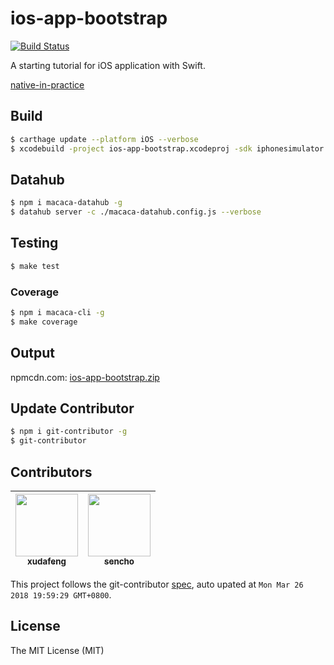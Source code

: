 # ios-app-bootstrap

[![Build Status](https://img.shields.io/travis/app-bootstrap/ios-app-bootstrap.svg?style=flat-square)](https://travis-ci.org/app-bootstrap/ios-app-bootstrap)

A starting tutorial for iOS application with Swift.

[native-in-practice](//app-bootstrap.github.io/slide/archives/native-in-practice)

## Build

```bash
$ carthage update --platform iOS --verbose
$ xcodebuild -project ios-app-bootstrap.xcodeproj -sdk iphonesimulator
```

## Datahub

```bash
$ npm i macaca-datahub -g
$ datahub server -c ./macaca-datahub.config.js --verbose
```

## Testing

```bash
$ make test
```

### Coverage

```bash
$ npm i macaca-cli -g
$ make coverage
```

## Output

npmcdn.com: [ios-app-bootstrap.zip](//npmcdn.com/ios-app-bootstrap@latest/build/ios-app-bootstrap.zip)

## Update Contributor

```bash
$ npm i git-contributor -g
$ git-contributor
```

<!-- GITCONTRIBUTOR_START -->

## Contributors

|[<img src="https://avatars1.githubusercontent.com/u/1011681?v=4" width="100px;"/><br/><sub><b>xudafeng</b></sub>](https://github.com/xudafeng)<br/>|[<img src="https://avatars0.githubusercontent.com/u/863912?v=4" width="100px;"/><br/><sub><b>sencho</b></sub>](https://github.com/sencho)<br/>
| :---: | :---: |


This project follows the git-contributor [spec](https://github.com/xudafeng/git-contributor), auto upated at `Mon Mar 26 2018 19:59:29 GMT+0800`.

<!-- GITCONTRIBUTOR_END -->

## License

The MIT License (MIT)
